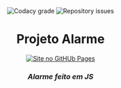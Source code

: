 <div align="center">

<img alt="Codacy grade" src="https://camo.githubusercontent.com/1bfbd2cd817848a3eb084f2bfcec57d727de6d450025d58f02c8703e1d494999/68747470733a2f2f696d672e736869656c64732e696f2f636f646163792f67726164652f34393937653031646631386634343431616165333834666336306161346461612e737667" data-canonical-src="https://img.shields.io/codacy/grade/4997e01df18f4441aae384fc60aa4daa.svg" style="max-width:100%;">
<img alt="Repository issues" src="https://camo.githubusercontent.com/c5944c98d767ff3cc5a6be48408b4edc3f9d2b8513b49e00a0eba2258deb6524/68747470733a2f2f696d672e736869656c64732e696f2f6769746875622f6973737565732f6c756b656d6f72616c65732f62616e636f696e7465722e737667" data-canonical-src="https://img.shields.io/github/issues/lukemorales/bancointer.svg" style="max-width:100%;">

# Projeto Alarme
[![Site no GitHUb Pages](https://img.shields.io/static/v1?label=Alarme&message=GithubPages&color=black&style=for-the-badge)](https://github.com/MateusMaceedo/alarme.js/)

### _Alarme feito em JS_ 

</div>


